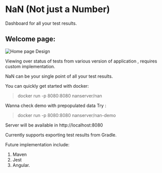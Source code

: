 # NaN (Not just a Number) 

Dashboard for all your test results.

## Welcome page:

![Home page Design](https://raw.githubusercontent.com/abishekram/NaN/master/screenshots/nan-welcome.png)

Viewing over status of tests from various version of application , requires custom implementation.

NaN can be your single point of all your test results.

You can quickly get started with docker:

> docker run -p 8080:8080 nanserver/nan

Wanna check demo with prepopulated data Try : 

> docker run -p 8080:8080 nanserver/nan-demo 


Server will be available in http://localhost:8080

Currently supports exporting test results from Gradle.

Future implementation include:

  1. Maven
  2. Jest
  3. Angular.
